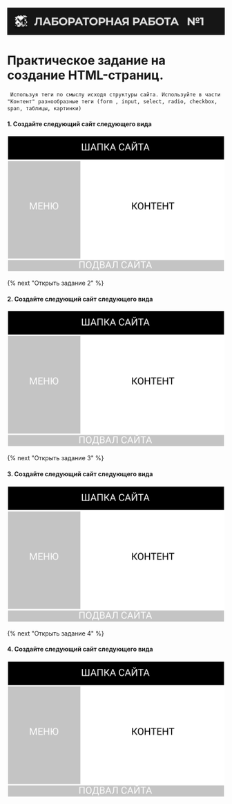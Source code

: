 ![alt MATE Programming Lab](https://github.com/MATE-Programming/Lab_logo/blob/main/lab_1.svg?raw=true)
# Практическое задание на создание HTML-страниц.
     Используя теги по смыслу исходя структуры сайта. Используйте в части 
    "Контент" разнообразные теги (form , input, select, radio, checkbox, span, таблицы, картинки)

#### 1. Создайте следующий сайт следующего вида
![alt MATE Programming Lab](https://github.com/MATE-Programming/Lab_logo/blob/main/FER_1/screen_1.png?raw=true)


{% next "Открыть задание 2" %}
#### 2. Создайте следующий сайт следующего вида
![alt MATE Programming Lab](https://github.com/MATE-Programming/Lab_logo/blob/main/FER_1/screen_1.png?raw=true)


{% next "Открыть задание 3" %}
#### 3. Создайте следующий сайт следующего вида
![alt MATE Programming Lab](https://github.com/MATE-Programming/Lab_logo/blob/main/FER_1/screen_1.png?raw=true)

{% next "Открыть задание 4" %}
#### 4. Создайте следующий сайт следующего вида
![alt MATE Programming Lab](https://github.com/MATE-Programming/Lab_logo/blob/main/FER_1/screen_1.png?raw=true)
